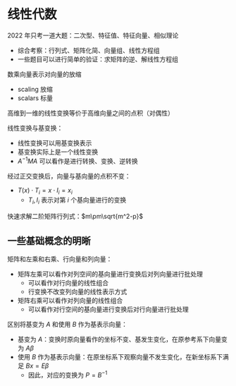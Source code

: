 # 线性代数

2022 年只考一道大题：二次型、特征值、特征向量、相似理论

- 综合考察：行列式、矩阵化简、向量组、线性方程组
- 一些题目可以进行简单的验证：求矩阵的逆、解线性方程组

数乘向量表示对向量的放缩

- scaling 放缩
- scalars 标量

高维到一维的线性变换等价于高维向量之间的点积（对偶性）

线性变换与基变换：

- 线性变换可以用基变换表示
- 基变换实际上是一个线性变换
- $A^{-1}MA$ 可以看作是进行转换、变换、逆转换

经过正交变换后，向量与基向量的点积不变：

- $T(x) \cdot T_i = x \cdot I_i = x_i$
  - $T_i, I_i$ 表示对第 $i$ 个基向量进行的变换

快速求解二阶矩阵行列式：$m\pm\sqrt{m^2-p}$

## 一些基础概念的明晰

矩阵和左乘和右乘、行向量和列向量：

- 矩阵左乘可以看作对列空间的基向量进行变换后对列向量进行批处理
  - 可以看作对行向量的线性组合
  - 行变换不改变列向量的线性表示方式
- 矩阵右乘可以看作对列向量的线性组合
  - 可以看作对行空间的基向量进行变换后对行向量进行批处理

区别将基变为 $A$ 和使用 $B$ 作为基表示向量：

- 基变为 $A$：变换时原向量看作的坐标不变、基发生变化，在原参考系下向量变为 $A\beta$
- 使用 $B$ 作为基表示向量：在原坐标系下观察向量不发生变化，在新坐标系下满足 $Bx = E\beta$
  - 因此，对应的变换为 $P = B^{-1}$
